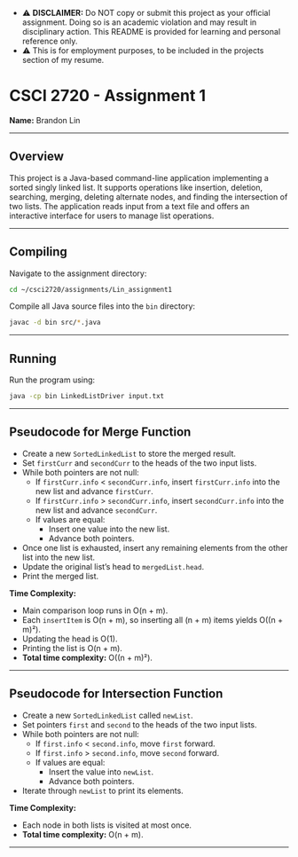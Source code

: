 - ⚠️ **DISCLAIMER:** Do NOT copy or submit this project as your official assignment. Doing so is an academic violation and may result in disciplinary action. This README is provided for learning and personal reference only.
- ⚠️ This is for employment purposes, to be included in the projects section of my resume.
# CSCI 2720 - Assignment 1

**Name:** Brandon Lin

---

## Overview

This project is a Java-based command-line application implementing a sorted singly linked list. It supports operations like insertion, deletion, searching, merging, deleting alternate nodes, and finding the intersection of two lists. The application reads input from a text file and offers an interactive interface for users to manage list operations.

---

## Compiling

Navigate to the assignment directory:

```bash
cd ~/csci2720/assignments/Lin_assignment1
```

Compile all Java source files into the `bin` directory:

```bash
javac -d bin src/*.java
```

---

## Running

Run the program using:

```bash
java -cp bin LinkedListDriver input.txt
```

---

## Pseudocode for Merge Function

- Create a new `SortedLinkedList` to store the merged result.
- Set `firstCurr` and `secondCurr` to the heads of the two input lists.
- While both pointers are not null:
  - If `firstCurr.info` < `secondCurr.info`, insert `firstCurr.info` into the new list and advance `firstCurr`.
  - If `firstCurr.info` > `secondCurr.info`, insert `secondCurr.info` into the new list and advance `secondCurr`.
  - If values are equal:
    - Insert one value into the new list.
    - Advance both pointers.
- Once one list is exhausted, insert any remaining elements from the other list into the new list.
- Update the original list’s head to `mergedList.head`.
- Print the merged list.

**Time Complexity:**  
- Main comparison loop runs in O(n + m).
- Each `insertItem` is O(n + m), so inserting all (n + m) items yields O((n + m)²).
- Updating the head is O(1).
- Printing the list is O(n + m).
- **Total time complexity:** O((n + m)²).

---

## Pseudocode for Intersection Function

- Create a new `SortedLinkedList` called `newList`.
- Set pointers `first` and `second` to the heads of the two input lists.
- While both pointers are not null:
  - If `first.info` < `second.info`, move `first` forward.
  - If `first.info` > `second.info`, move `second` forward.
  - If values are equal:
    - Insert the value into `newList`.
    - Advance both pointers.
- Iterate through `newList` to print its elements.

**Time Complexity:**  
- Each node in both lists is visited at most once.
- **Total time complexity:** O(n + m).

---
